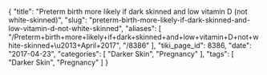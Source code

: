 {
    "title": "Preterm birth more likely if dark skinned and low vitamin D (not white-skinned)",
    "slug": "preterm-birth-more-likely-if-dark-skinned-and-low-vitamin-d-not-white-skinned",
    "aliases": [
        "/Preterm+birth+more+likely+if+dark+skinned+and+low+vitamin+D+not+white-skinned+\u2013+April+2017",
        "/8386"
    ],
    "tiki_page_id": 8386,
    "date": "2017-04-23",
    "categories": [
        "Darker Skin",
        "Pregnancy"
    ],
    "tags": [
        "Darker Skin",
        "Pregnancy"
    ]
}